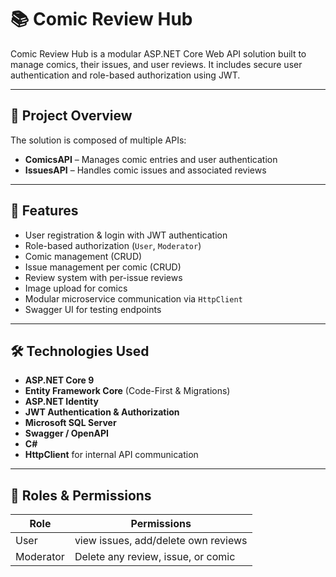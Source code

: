 # 📚 Comic Review Hub

Comic Review Hub is a modular ASP.NET Core Web API solution built to manage comics, their issues, and user reviews. It includes secure user authentication and role-based authorization using JWT.

---

## 🔧 Project Overview

The solution is composed of multiple APIs:

- **ComicsAPI** – Manages comic entries and user authentication
- **IssuesAPI** – Handles comic issues and associated reviews

---

## 🚀 Features

- User registration & login with JWT authentication
- Role-based authorization (`User`, `Moderator`)
- Comic management (CRUD)
- Issue management per comic (CRUD)
- Review system with per-issue reviews
- Image upload for comics
- Modular microservice communication via `HttpClient`
- Swagger UI for testing endpoints

---

## 🛠 Technologies Used

- **ASP.NET Core 9**
- **Entity Framework Core** (Code-First & Migrations)
- **ASP.NET Identity**
- **JWT Authentication & Authorization**
- **Microsoft SQL Server**
- **Swagger / OpenAPI**
- **C#**
- **HttpClient** for internal API communication

---

## 🧪 Roles & Permissions

| Role       | Permissions                                           |
|------------|--------------------------------------------------------|
| User       | view issues, add/delete own reviews                   |
| Moderator  | Delete any review, issue, or comic                    |


